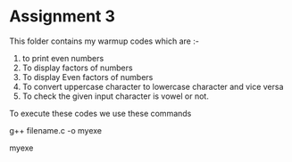 # Assignment 3
 This folder contains my warmup codes which are :- 
 1. to print even numbers
 2. To display factors of numbers
 3. To display Even factors of numbers
 4. To convert uppercase character to lowercase character and vice versa
 5. To check the given input character is vowel or not.
 
 To execute these codes we use these commands
 
 g++ filename.c -o myexe
 
 myexe
